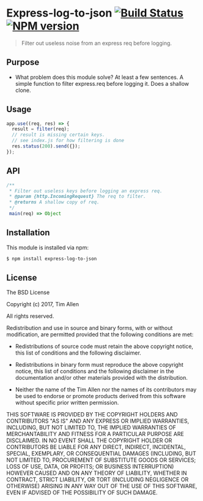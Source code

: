# Express-log-to-json [![Build Status](https://travis-ci.org/noblesamurai/node-express-log-to-json.svg?branch=master)](http://travis-ci.org/noblesamurai/node-express-log-to-json) [![NPM version](https://badge-me.herokuapp.com/api/npm/express-log-to-json.png)](http://badges.enytc.com/for/npm/express-log-to-json)

> Filter out useless noise from an express req before logging.

## Purpose
- What problem does this module solve? At least a few sentences.
A simple function to filter express.req before logging it.  Does a shallow clone.

## Usage

```js
app.use((req, res) => {
  result = filter(req);
  // result is missing certain keys.
  // see index.js for how filtering is done
  res.status(200).send({});
});
```

## API

```js
/**
 * Filter out useless keys before logging an express req.
 * @param {http.IncomingRequest} The req to filter.
 * @returns A shallow copy of req.
 */
 main(req) => Object
 ```


## Installation

This module is installed via npm:

``` bash
$ npm install express-log-to-json
```
## License

The BSD License

Copyright (c) 2017, Tim Allen

All rights reserved.

Redistribution and use in source and binary forms, with or without modification,
are permitted provided that the following conditions are met:

* Redistributions of source code must retain the above copyright notice, this
  list of conditions and the following disclaimer.

* Redistributions in binary form must reproduce the above copyright notice, this
  list of conditions and the following disclaimer in the documentation and/or
  other materials provided with the distribution.

* Neither the name of the Tim Allen nor the names of its
  contributors may be used to endorse or promote products derived from
  this software without specific prior written permission.

THIS SOFTWARE IS PROVIDED BY THE COPYRIGHT HOLDERS AND CONTRIBUTORS "AS IS" AND
ANY EXPRESS OR IMPLIED WARRANTIES, INCLUDING, BUT NOT LIMITED TO, THE IMPLIED
WARRANTIES OF MERCHANTABILITY AND FITNESS FOR A PARTICULAR PURPOSE ARE
DISCLAIMED. IN NO EVENT SHALL THE COPYRIGHT HOLDER OR CONTRIBUTORS BE LIABLE FOR
ANY DIRECT, INDIRECT, INCIDENTAL, SPECIAL, EXEMPLARY, OR CONSEQUENTIAL DAMAGES
(INCLUDING, BUT NOT LIMITED TO, PROCUREMENT OF SUBSTITUTE GOODS OR SERVICES;
LOSS OF USE, DATA, OR PROFITS; OR BUSINESS INTERRUPTION) HOWEVER CAUSED AND ON
ANY THEORY OF LIABILITY, WHETHER IN CONTRACT, STRICT LIABILITY, OR TORT
(INCLUDING NEGLIGENCE OR OTHERWISE) ARISING IN ANY WAY OUT OF THE USE OF THIS
SOFTWARE, EVEN IF ADVISED OF THE POSSIBILITY OF SUCH DAMAGE.

